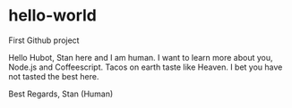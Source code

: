 # hello-world

First Github project

Hello Hubot, Stan here and I am human. I want to learn more about you, Node.js and Coffeescript.
Tacos on earth taste like Heaven. I bet you have not tasted the best here.

Best Regards,
Stan (Human)
